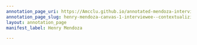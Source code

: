 ```yaml
---
annotation_page_uri: https://Amcclu.github.io/annotated-mendoza-interview/annotations/henry-mendoza-canvas-1-interviewee--contextualizing--relating-firsthand-experience--relating-personal-detail--hesitation--tone-change-.json
annotation_page_slug: henry-mendoza-canvas-1-interviewee--contextualizing--relating-firsthand-experience--relating-personal-detail--hesitation--tone-change-
layout: annotation_page
manifest_label: Henry Mendoza

---
```

